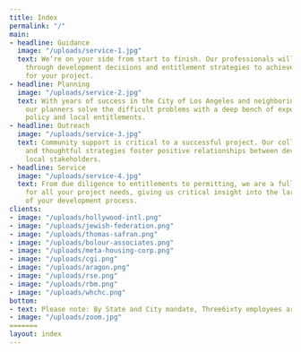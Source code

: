 ```yaml
---
title: Index
permalink: "/"
main:
- headline: Guidance
  image: "/uploads/service-1.jpg"
  text: We’re on your side from start to finish. Our professionals will guide you
    through development decisions and entitlement strategies to achieve the best outcome
    for your project.
- headline: Planning
  image: "/uploads/service-2.jpg"
  text: With years of success in the City of Los Angeles and neighboring jurisdictions,
    our planners solve the difficult problems with a deep bench of expertise in public
    policy and local entitlements.
- headline: Outreach
  image: "/uploads/service-3.jpg"
  text: Community support is critical to a successful project. Our collaborative approach
    and thoughtful strategies foster positive relationships between developers and
    local stakeholders.
- headline: Service
  image: "/uploads/service-4.jpg"
  text: From due diligence to entitlements to permitting, we are a full-service shop
    for all your project needs, giving us critical insight into the larger picture
    of your development process.
clients:
- image: "/uploads/hollywood-intl.png"
- image: "/uploads/jewish-federation.png"
- image: "/uploads/thomas-safran.png"
- image: "/uploads/bolour-associates.png"
- image: "/uploads/meta-housing-corp.png"
- image: "/uploads/cgi.png"
- image: "/uploads/aragon.png"
- image: "/uploads/rse.png"
- image: "/uploads/rbm.png"
- image: "/uploads/whchc.png"
bottom:
- text: Please note: By State and City mandate, Three6ixty employees are working remotely until further notice. I am available by email or cell phone (310-259-8288) for any client needs during this time. Phone calls to our office lines will be forwarded to our personal phones, but we are most easily accessible via email.  We are monitoring the evolving standards for municipal submittals and are continuing to move forward with projects as much as possible.  Thank you for your continued business and patience as we all adjust during this crisis.
- image: "/uploads/zoom.jpg"
=======
layout: index
---
```

